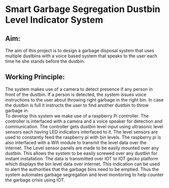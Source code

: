 # Smart Garbage Segregation Dustbin Level Indicator System
## Aim:
The aim of this project is to design a garbage disposal system that uses multiple dustbins with a voice based system that speaks to the user each time he she stands before the dustbin.
## Working Principle:
The system makes use of a camera to detect presence if any person in front of the dustbin. If a person is detected, the system issues voice instructions to the user about throwing right garbage in the right bin. In case the dustbin is full it instructs the user to find another dustbin to throw garbage in.<br />
To develop this system we make use of a raspberry Pi controller. The controller is interfaced with a camera and a voice speaker for detection and communication. The controller gets dustbin level input using ultrasonic level sensors each having LED indicators interfaced to it. The level sensors are used to constantly feed the raspberry pi with bin levels.
The raspberry pi is also interfaced with a Wifi module to transmit the level data over the internet. The Level sensor panels are made to be easily mounted over any dustbin. This allows the system to be easily screwed over any dustbin for instant installation.
The data is transmitted over IOT to IOT gecko platform which displays the bin level data over internet. This indication can be used to alert the authorities that the garbage bins need to be emptied. Thus the system automates garbage segregation and level monitoring to help counter the garbage crisis using IOT.
